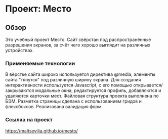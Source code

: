 # Проект: Место

## Обзор

Это учебный проект Место. Сайт свёрстан под распространённые разрешения экранов, за счёт чего хорошо выглядит на различных устройствах.

### Применяемые технологии

В вёрстке сайта широко используется директива @media, элементы сайта "тянутся" под различную ширину экрана. Для создания интерактивности используется Javascript, с его помощью открывается/закрываются модальные окна, редактируется профиль, добавляются и удаляются карточки мест. Файловая структура проекта выполнена по БЭМ. Разметка страницы сделана с использованием гридов и флексбоксов. Реализована валидация форм.

### Ссылка на проект

https://maltsevilia.github.io/mesto/
